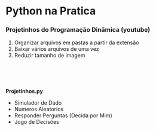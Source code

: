 <h1>Python na Pratica</h1>
<h3>Projetinhos do Programação Dinâmica (youtube)</h3>
<ol>
  <li>Organizar arquivos em pastas a partir da extensão</li>
  <li>Baixar vários arquivos de uma vez</li>
  <li>Reduzir tamanho de imagem</li>
</ol>
<br><br><br>
<p><b>Projetinhos.py</b>
<ul>
<li>Simulador de Dado</li>
<li>Numeros Aleatorios</li>
<li>Responder Perguntas (Decida por Mim)</li>
<li>Jogo de Decisões</li>
</ul>
</p>
